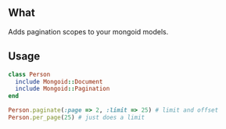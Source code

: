 ## What

Adds pagination scopes to your mongoid models.

## Usage

```ruby
class Person
  include Mongoid::Document
  include Mongoid::Pagination
end

Person.paginate(:page => 2, :limit => 25) # limit and offset
Person.per_page(25) # just does a limit
```